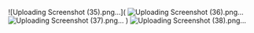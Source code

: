 
![Uploading Screenshot (35).png…](
![Uploading Screenshot (36).png…]()
![Uploading Screenshot (37).png…]()
)
![Uploading Screenshot (38).png…]()

